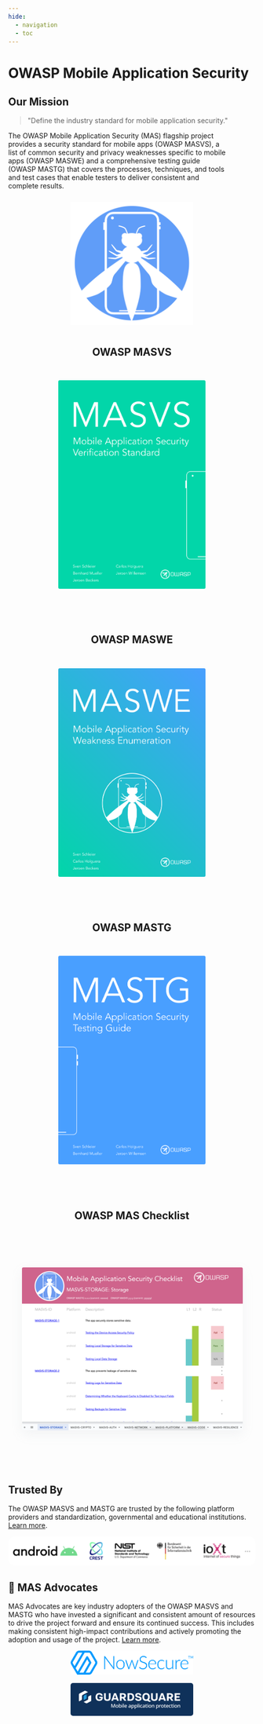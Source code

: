 ```yaml
---
hide:
  - navigation
  - toc
---
```


# OWASP Mobile Application Security

## Our Mission

<div class="mas-flex-container">

<div>
<blockquote>"Define the industry standard for mobile application security."</blockquote>

<p style="padding-right: 4em;">The OWASP Mobile Application Security (MAS) flagship project provides a security standard for mobile apps (OWASP MASVS), a list of common security and privacy weaknesses specific to mobile apps (OWASP MASWE) and a comprehensive testing guide (OWASP MASTG) that covers the processes, techniques, and tools and test cases that enable testers to deliver consistent and complete results.</p>
</div>

<center>
<img style="padding: 10px; max-width: 250px" src="assets/logo_circle.png" />
</center>

</div>

<div class="mas-flex-container" style="margin-top: 2em;">

<center>

<h2>OWASP MASVS</h2>

<a href="../MASVS"><img style="border-radius: 3px; margin: 2em;" width="300px" class="grow" src="assets/masvs_cover.png"></a>

<br>

</center>

<center>

<h2>OWASP MASWE</h2>

<a href="../MASWE"><img style="border-radius: 3px; margin: 2em;" width="300px" class="grow" src="assets/maswe_cover.png"></a>

<br>

</center>

<center>

<h2>OWASP MASTG</h2>

<a href="../MASTG"><img style="border-radius: 3px; margin: 2em;" width="300px" class="grow" src="assets/mastg_cover.png" /></a>

<br>

</center>

<center>

<h2>OWASP MAS Checklist</h2>

<br><br>

<a href="../checklists"><img style="border-radius: 3px; margin: 2em; box-shadow: rgba(149, 157, 165, 0.1) 0px 8px 24px;" width="450px" class="grow" src="assets/mas_checklist.png" /></a>

<br>

</center>

</div>

<br>

## Trusted By

The OWASP MASVS and MASTG are trusted by the following platform providers and standardization, governmental and educational institutions. [Learn more](MASTG/0x02b-MASVS-MASTG-Adoption.md).

<a href="MASTG/0x02b-MASVS-MASTG-Adoption/">
<img style="border-radius: 1em;" src="assets/trusted-by-logos.png"/>
</a>

<br>

## 🥇 MAS Advocates

<div class="mas-flex-container">

<div>
<p>MAS Advocates are key industry adopters of the OWASP MASVS and MASTG who have invested a significant and consistent amount of resources to drive the project forward and ensure its continued success. This includes making consistent high-impact contributions and actively promoting the adoption and usage of the project. <a href="MASTG/0x02c-Acknowledgements">Learn more</a>.</p>
</div>

<div style="display: flex; flex-direction: column; align-items: center; gap: 1em; min-width: 300px;">
<a href="MASTG/0x02c-Acknowledgements/#our-mas-advocates">
<img src="https://raw.githubusercontent.com/OWASP/mastg/master/Document/Images/Other/nowsecure-logo.png" style="width: 250px;" />
</a>
<a href="MASTG/0x02c-Acknowledgements/#our-mas-advocates">
<img src="assets/guardsquare-logo.png" style="width: 250px; border-radius: 5px;" />
</a>
</div>

</div>

<br>
